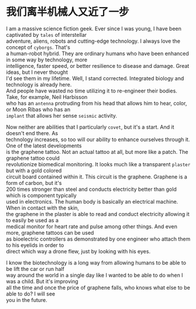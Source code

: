 # 我们离半机械人又近了一步

I am a massive science fiction geek. Ever since I was young, I have been captivated by `tales` of interstellar  
adventure, aliens, robots and cutting-edge technology. I always love the concept of `cyborgs`. That's  
a human-robot hybrid. They are ordinary humans who have been enhanced in some way by technology, more  
intelligence, faster speed, or better resilience to disease and damage. Great ideas, but I never thought  
I'd see them in my lifetime. Well, I stand corrected. Integrated biology and technology is already here.  
And people have wasted no time utilizing it to re-engineer their bodies. Take, for example, Neil Harbisson  
who has an `antenna` protruding from his head that allows him to hear, color, or Moon Ribas who has an  
`implant` that allows her sense `seismic` activity.  

Now neither are abilities that I particularly `covet`, but it's a start. And it doesn't end there. As  
technology increases, so too will our ability to enhance ourselves through it. One of the latest developments  
is the graphene tattoo. Not an actual tattoo at all, but more like a patch. The graphene tattoo could  
revolutionize biomedical monitoring. It looks much like a transparent `plaster` but with a gold colored  
circuit board contained within it. This circuit is the graphene. Graphene is a form of carbon, but it's  
200 times stronger than steel and conducts electricity better than gold which is component typically  
used in electronics. The human body is basically an electrical machine. When in contact with the skin,  
the graphene in the plaster is able to read and conduct electricity allowing it to easily be used as a  
medical monitor for heart rate and pulse among other things. And even more, graphene tattoos can be used  
as bioelectric controllers as demonstrated by one engineer who attach them to his eyelids in order to  
direct which way a drone flew, just by looking with his eyes.  

I know the biotechnology is a long way from allowing humans to be able to be lift the car or run half  
way around the world in a single day like I wanted to be able to do when I was a child. But it's improving  
all the time and once the price of graphene falls, who knows what else to be able to do?  I will see  
you in the future.